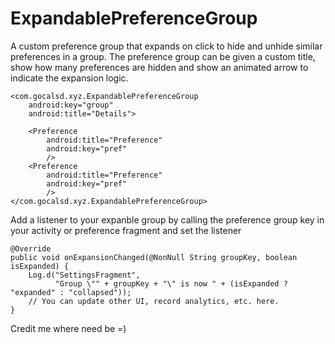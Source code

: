 # ExpandablePreferenceGroup
A custom preference group that expands on click to hide and unhide similar preferences in a group. The preference group can be given a custom title, show how many preferences are hidden and show an animated arrow to indicate the expansion logic.


    <com.gocalsd.xyz.ExpandablePreferenceGroup
        android:key="group"
        android:title="Details">
          
        <Preference
            android:title="Preference"
            android:key="pref"
            />
        <Preference
            android:title="Preference"
            android:key="pref"
            />
    </com.gocalsd.xyz.ExpandablePreferenceGroup>

Add a listener to your expanble group by calling the preference group key in your activity or preference fragment and set the listener

    @Override
    public void onExpansionChanged(@NonNull String groupKey, boolean isExpanded) {
        Log.d("SettingsFragment",
              "Group \"" + groupKey + "\" is now " + (isExpanded ? "expanded" : "collapsed"));
        // You can update other UI, record analytics, etc. here.
    }

Credit me where need be =)
